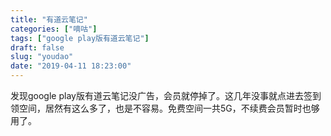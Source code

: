 ```yaml
---
title: "有道云笔记"
categories: ["嘀咕"]
tags: ["google play版有道云笔记"]
draft: false
slug: "youdao"
date: "2019-04-11 18:23:00"
---
```


发现google play版有道云笔记没广告，会员就停掉了。这几年没事就点进去签到领空间，居然有这么多了，也是不容易。免费空间一共5G，不续费会员暂时也够用了。
